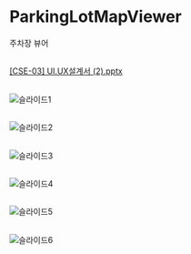# ParkingLotMapViewer
주차장 뷰어
##
[[CSE-03] UI.UX설계서 (2).pptx](https://github.com/lidar-mesh-generation-detection/ParkingLotMapViewer/files/11893295/CSE-03.UI.UX.2.pptx)
##
![슬라이드1](https://github.com/lidar-mesh-generation-detection/ParkingLotMapViewer/assets/23547185/77a3c185-270e-4825-bd49-44a4f4ef11c9)
##
![슬라이드2](https://github.com/lidar-mesh-generation-detection/ParkingLotMapViewer/assets/23547185/c6031c21-97a3-40d3-89fd-14a117615acb)
##
![슬라이드3](https://github.com/lidar-mesh-generation-detection/ParkingLotMapViewer/assets/23547185/f0f6ab8a-8a7e-42f4-8830-de2908f6068c)
##
![슬라이드4](https://github.com/lidar-mesh-generation-detection/ParkingLotMapViewer/assets/23547185/48e2c747-b0ad-45af-85df-e44767040071)
##
![슬라이드5](https://github.com/lidar-mesh-generation-detection/ParkingLotMapViewer/assets/23547185/49cd71f1-325c-4621-823a-80f711e74812)
##
![슬라이드6](https://github.com/lidar-mesh-generation-detection/ParkingLotMapViewer/assets/23547185/52c6afbe-99f7-49f8-92c9-991dc5df6927)


